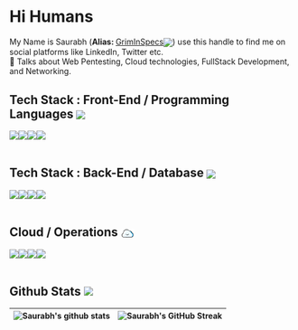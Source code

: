 # Hi Humans


My Name is Saurabh (<b>Alias: </b> <a href="https://bio.link/griminspecs">GrimInSpecs</a><img src = "https://static.wikia.nocookie.net/flyordieio/images/5/55/Grim-reaper-GIF.gif/revision/latest?cb=20220105130844" width = 5% align = "center">) use this handle to find me on social platforms like LinkedIn, Twitter etc.
<br>💬 Talks about Web Pentesting, Cloud technologies, FullStack Development, and Networking.
<br>

<h2> Tech Stack : Front-End / Programming Languages <img src = "https://media2.giphy.com/media/QssGEmpkyEOhBCb7e1/giphy.gif?cid=ecf05e47a0n3gi1bfqntqmob8g9aid1oyj2wr3ds3mg700bl&rid=giphy.gif" width = 4% align = "center"> </h2>
<div style="display:flex">
  <img  src ='https://img.shields.io/badge/Python-ED8F22?style=for-the-badge&logo=python&logoColor=white'>
  <img  src ='https://img.shields.io/badge/C%2B%2B-00599C?style=for-the-badge&logo=c%2B%2B&logoColor=white'>
  <img  src ='https://img.shields.io/badge/Vanilla JS-323330?style=for-the-badge&logo=javascript&logoColor=F7DF1E'>
  <img  src ='https://img.shields.io/badge/React JS-20232A?style=for-the-badge&logo=react&logoColor=61DAFB'>
  
 </div>
 
 
 
  <br>
<h2>Tech Stack : Back-End / Database  <img src = "https://www.successsensation.com/wp-content/uploads/2021/02/b1.3.gif" width = 5% align = "center"> </h2>
<div style="display:flex">
  
  <img  src ='https://img.shields.io/badge/Django-4EA94B?style=for-the-badge&logo=django&logoColor=white'>
  <img  src ='https://img.shields.io/badge/MySQL DB-404D59?style=for-the-badge&logo=mysql&logoColor=white'>
  <img  src ='https://img.shields.io/badge/Mongo DB-4EA94B?style=for-the-badge&logo=mongodb&logoColor=white'>
  <img  src ='https://img.shields.io/badge/Postman-ED7722?style=for-the-badge&logo=postman&logoColor=white'>
  
 </div>
 
 
 
 
  <br>
<h2> Cloud / Operations <img src = "ezgif.com-gif-maker (4).gif" width = 5% align = "center"> </h2>
<div style="display:flex">
  
  <img src ='https://img.shields.io/badge/Azure cloud-0089D6?style=for-the-badge&logo=microsoft-azure&logoColor=white'>
  <img src ='https://img.shields.io/badge/Google cloud-ED7755?style=for-the-badge&logo=google-cloud&logoColor=white'>  
  <img src ='https://img.shields.io/badge/Git-white?style=for-the-badge&logo=git&logoColor=F87156'>
  <img src ='https://img.shields.io/badge/Docker-1572B6?style=for-the-badge&logo=docker&logoColor=white'>
 </div>
 
  <br>

 

 <h2>Github Stats <img src="https://aoenexus.com/assets/loader.gif" width= 2% ></h2>
 
 | ![Saurabh's github stats](https://github-readme-stats.vercel.app/api?username=griminspecs&theme=dark) | ![Saurabh's GitHub Streak](https://github-readme-streak-stats.herokuapp.com/?user=griminspecs&theme=dark) |
| --- | --- |
